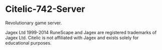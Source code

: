 # Citelic-742-Server
Revolutionary game server.

Jagex Ltd 1999-2014 RuneScape and Jagex are registered trademarks of Jagex Ltd. 
Citelic is not affiliated with Jagex and exists solely for educational purposes.
